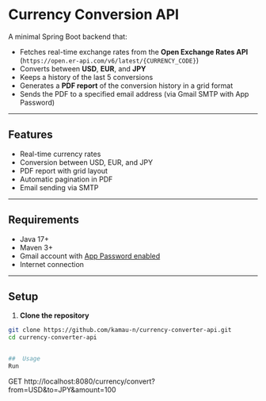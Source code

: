 # Currency Conversion API

A minimal Spring Boot backend that:
- Fetches real-time exchange rates from the **Open Exchange Rates API** (`https://open.er-api.com/v6/latest/{CURRENCY_CODE}`)
- Converts between **USD**, **EUR**, and **JPY**
- Keeps a history of the last 5 conversions
- Generates a **PDF report** of the conversion history in a grid format
- Sends the PDF to a specified email address (via Gmail SMTP with App Password)

---

## Features
- Real-time currency rates
- Conversion between USD, EUR, and JPY
- PDF report with grid layout
- Automatic pagination in PDF
- Email sending via SMTP

---

## Requirements
- Java 17+
- Maven 3+
- Gmail account with [App Password enabled](https://support.google.com/accounts/answer/185833)
- Internet connection

---

## Setup

1. **Clone the repository**
```bash
git clone https://github.com/kamau-n/currency-converter-api.git
cd currency-converter-api


##  Usage 
Run
```
GET http://localhost:8080/currency/convert?from=USD&to=JPY&amount=100


```
